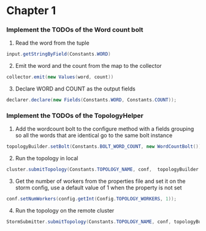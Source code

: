 # Chapter 1

### Implement the TODOs of the Word count bolt
1. Read the word from the tuple
```java
input.getStringByField(Constants.WORD)
```
2. Emit the word and the count from the map to the collector
```java
collector.emit(new Values(word, count))
```
3. Declare WORD and COUNT as the output fields
```java
declarer.declare(new Fields(Constants.WORD, Constants.COUNT));
```

### Implement the TODOs of the TopologyHelper
1. Add the wordcount bolt to the configure method with a fields grouping so all the words that are identical go to the same bolt instance
```java
topologyBuilder.setBolt(Constants.BOLT_WORD_COUNT, new WordCountBolt()).fieldsGrouping(Constants.SPOUT_RANDOM_SENTENCE, new Fields(Constants.WORD))
```
2. Run the topology in local
```java
cluster.submitTopology(Constants.TOPOLOGY_NAME, conf,  topologyBuilder.createTopology());
```
3. Get the number of workers from the properties file and set it on the storm config, use a default value of 1 when the property is not set
```java
conf.setNumWorkers(config.getInt(Config.TOPOLOGY_WORKERS, 1));
```
4. Run the topology on the remote cluster
```java
StormSubmitter.submitTopology(Constants.TOPOLOGY_NAME, conf, topologyBuilder.createTopology());
```